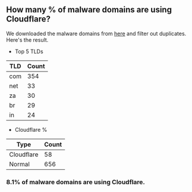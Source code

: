 ## How many % of malware domains are using Cloudflare?


We downloaded the malware domains from [here](https://urlhaus.abuse.ch) and filter out duplicates.
Here's the result.


[//]: # (start replacement)


- Top 5 TLDs

| TLD | Count |
| --- | --- |
| com | 354 |
| net | 33 |
| za | 30 |
| br | 29 |
| in | 24 |


- Cloudflare %

| Type | Count |
| --- | --- |
| Cloudflare | 58 |
| Normal | 656 |


### 8.1% of malware domains are using Cloudflare.